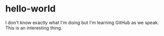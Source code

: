 hello-world
===========

I don't know exactly what I'm doing but I'm learning GitHub as we speak.
This is an interesting thing.
